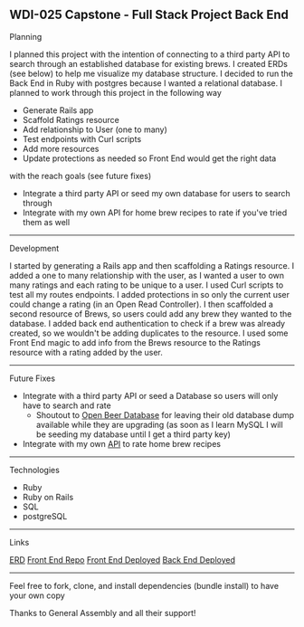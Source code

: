 WDI-025 Capstone - Full Stack Project Back End
---
Planning

I planned this project with the intention of connecting to a third party API to search through an established database for existing brews.  I created ERDs (see below) to help me visualize my database structure.  I decided to run the Back End in Ruby with postgres because I wanted a relational database.  I planned to work through this project in the following way

- Generate Rails app
- Scaffold Ratings resource
- Add relationship to User (one to many)
- Test endpoints with Curl scripts
- Add more resources
- Update protections as needed so Front End would get the right data

with the reach goals (see future fixes)

- Integrate a third party API or seed my own database for users to search through
- Integrate with my own API for home brew recipes to rate if you've tried them
  as well

---
Development

I started by generating a Rails app and then scaffolding a Ratings resource.  I added a one to many relationship with the user, as I wanted a user to own many ratings and each rating to be unique to a user.  I used Curl scripts to test all my routes endpoints.  I added protections in so only the current user could change a rating (in an Open Read Controller).  I then scaffolded a second resource of Brews, so users could add any brew they wanted to the database.  I added back end authentication to check if a brew was already created, so we wouldn't be adding duplicates to the resource.  I used some Front End magic to add info from the Brews resource to the Ratings resource with a rating added by the user.

---
Future Fixes

- Integrate with a third party API or seed a Database so users will only have
  to search and rate
  - Shoutout to [Open Beer Database](http://openbeerdb.com/) for leaving their
    old database dump available while they are upgrading (as soon as I learn
    MySQL I will be seeding my database until I get a third party key)
- Integrate with my own [API](https://github.com/reganbp/wort-api) to rate home brew recipes

---
Technologies

- Ruby
- Ruby on Rails
- SQL
- postgreSQL

---
Links

[ERD](https://i.imgur.com/STuu56S.jpg)
[Front End Repo](https://github.com/reganbp/ratr-client)
[Front End Deployed](https://reganbp.github.io/ratr-client/)
[Back End Deployed](https://floating-temple-84056.herokuapp.com/)

---
Feel free to fork, clone, and install dependencies (bundle install) to have your own copy


Thanks to General Assembly and all their support!
